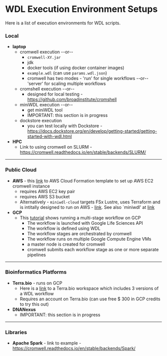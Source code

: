 # WDL Execution Environment Setups

Here is a list of execution environments for WDL scripts.  

### Local
- **laptop**
  - cromwell execution --or--
    - `cromwell-XY.jar`
    - jdk
    - docker tools (if using docker container images)
    - `example.wdl` (can use `params.wdl.json`)
    - cromwell has two modes - 'run' for single workflows --or-- 'server' for scaling multiple workflows
  - cromshell execution --or--
    - designed for local testing - https://github.com/broadinstitute/cromshell
  - miniWDL execution --or--
    - get miniWDL tool
    - IMPORTANT: this section is in progress
  - dockstore execution
    - you can test locally with Dockstore - https://docs.dockstore.org/en/develop/getting-started/getting-started-with-wdl.html
- **HPC**
    - Link to using cromwell on SLURM - https://cromwell.readthedocs.io/en/stable/backends/SLURM/
---

### Public Cloud
- **AWS** - this [link](https://docs.opendata.aws/genomics-workflows/quick-start/) to AWS Cloud Formation template to set up AWS EC2 cromwell instance
  - requires AWS EC2 key pair
  - requires AWS S3 bucket
  - Alternatively - `miniwdl-cloud` targets FSx Lustre, uses Terraform and is intitally designed to run on AWS - [link](https://github.com/mlin/miniwdl-cloud). See also `miniwdl' at [link](https://github.com/chanzuckerberg/miniwdl)
- **GCP**
  - This [tutorial](https://wdl-runner.readthedocs.io/en/latest/GettingStarted/TutorialOverview/#tutorial-scenario) shows running a multi-stage workflow on GCP
      - The workflow is launched with Google Life Sciences API
      - The workflow is defined using WDL
      - The workflow stages are orchestrated by cromwell
      - The workflow runs on multiple Google Compute Engine VMs
      - a master node is created for cromwell
      - cromwell submits each workflow stage as one or more separate pipelines
      
---      

### Bioinformatics Platforms 
- **Terra.bio** - runs on GCP
  - Here is a [link](https://app.terra.bio/#workspaces/fc-product-demo/Terra-Workflows-Quickstart) to a Terra.bio workspace which includes 3 versions of a WDL workflow
  - Requires an account on Terra.bio (can use free $ 300 in GCP credits to try this out)
 - **DNANexus**
    - IMPORTANT: this section is in progress
    
---

 ### Libraries
  - **Apache Spark** - link to example - https://cromwell.readthedocs.io/en/stable/backends/Spark/
